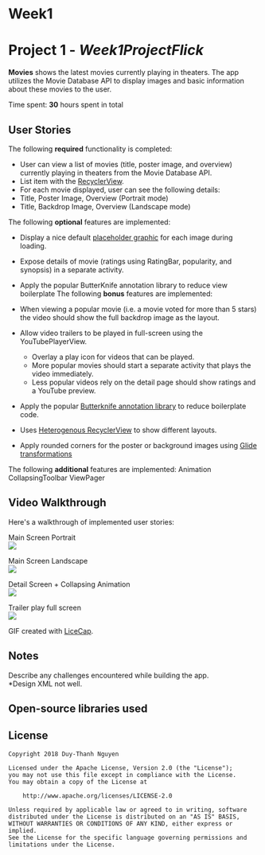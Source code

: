 # Week1
# Project 1 - *Week1ProjectFlick*

**Movies** shows the latest movies currently playing in theaters. The app utilizes the Movie Database API to display images and basic information about these movies to the user.

Time spent: **30** hours spent in total

## User Stories

The following **required** functionality is completed:

*  User can view a list of movies (title, poster image, and overview) currently playing in theaters from the Movie Database API.
*  List item with the [RecyclerView](https://guides.codepath.com/android/Using-the-RecyclerView).
*  For each movie displayed, user can see the following details:
*  Title, Poster Image, Overview (Portrait mode)
*  Title, Backdrop Image, Overview (Landscape mode)

The following **optional** features are implemented:

*  Display a nice default [placeholder graphic](https://guides.codepath.com/android/Displaying-Images-with-the-Glide-Library) for each image during loading.
* Expose details of movie (ratings using RatingBar, popularity, and synopsis) in a separate activity.
* Apply the popular ButterKnife annotation library to reduce view boilerplate
The following **bonus** features are implemented:

*  When viewing a popular movie (i.e. a movie voted for more than 5 stars) the video should show the full backdrop image as the layout.  
*  Allow video trailers to be played in full-screen using the YouTubePlayerView.
    *  Overlay a play icon for videos that can be played.
    *  More popular movies should start a separate activity that plays the video immediately.
    *  Less popular videos rely on the detail page should show ratings and a YouTube preview.
*  Apply the popular [Butterknife annotation library](http://guides.codepath.com/android/Reducing-View-Boilerplate-with-Butterknife) to reduce boilerplate code.
* Uses [Heterogenous RecyclerView](http://guides.codepath.com/android/Heterogenous-Layouts-inside-RecyclerView) to show different layouts.
*  Apply rounded corners for the poster or background images using [Glide transformations](https://bumptech.github.io/glide/doc/transformations.html)

The following **additional** features are implemented:
Animation CollapsingToolbar
ViewPager

## Video Walkthrough

Here's a walkthrough of implemented user stories:

Main Screen Portrait <br />
<img src = "https://github.com/thanhnguyenduy2304/Week1Flick/blob/master/assets/mainscreenportrait.gif"></img>

Main Screen Landscape <br />
<img src = "https://github.com/thanhnguyenduy2304/Week1Flick/blob/master/assets/mainscreenlandscape.gif"></img>

Detail Screen + Collapsing Animation <br />
<img src = "https://github.com/thanhnguyenduy2304/Week1Flick/blob/master/assets/detailscreen.gif"></img>

Trailer play full screen <br />
<img src = "https://github.com/thanhnguyenduy2304/Week1Flick/blob/master/assets/youtubeplayfullscreen.gif"></img>


GIF created with [LiceCap](http://www.cockos.com/licecap/).

## Notes

Describe any challenges encountered while building the app.<br />
*Design XML not well.

## Open-source libraries used


## License

    Copyright 2018 Duy-Thanh Nguyen

    Licensed under the Apache License, Version 2.0 (the "License");
    you may not use this file except in compliance with the License.
    You may obtain a copy of the License at

        http://www.apache.org/licenses/LICENSE-2.0

    Unless required by applicable law or agreed to in writing, software
    distributed under the License is distributed on an "AS IS" BASIS,
    WITHOUT WARRANTIES OR CONDITIONS OF ANY KIND, either express or implied.
    See the License for the specific language governing permissions and
    limitations under the License.
